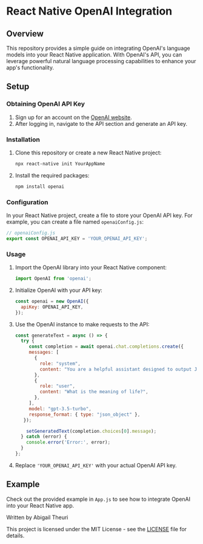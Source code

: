 # React Native OpenAI Integration

## Overview

This repository provides a simple guide on integrating OpenAI's language models into your React Native application. With OpenAI's API, you can leverage powerful natural language processing capabilities to enhance your app's functionality.

## Setup

### Obtaining OpenAI API Key

1. Sign up for an account on the [OpenAI website](https://openai.com/).
2. After logging in, navigate to the API section and generate an API key.

### Installation

1. Clone this repository or create a new React Native project:

   ```bash
   npx react-native init YourAppName
   ```

2. Install the required packages:

   ```bash
   npm install openai 
   ```

### Configuration

In your React Native project, create a file to store your OpenAI API key. For example, you can create a file named `openaiConfig.js`:

```javascript
// openaiConfig.js
export const OPENAI_API_KEY = 'YOUR_OPENAI_API_KEY';
```

### Usage

1. Import the OpenAI library into your React Native component:

   ```javascript
   import OpenAI from 'openai';
   ```

2. Initialize OpenAI with your API key:

   ```javascript
   const openai = new OpenAI({
     apiKey: OPENAI_API_KEY,
   });
   ```

3. Use the OpenAI instance to make requests to the API:

   ```javascript
   const generateText = async () => {
     try {
        const completion = await openai.chat.completions.create({
        messages: [
          {
            role: "system",
            content: "You are a helpful assistant designed to output JSON.",
          },
          {
            role: "user",
            content: "What is the meaning of life?",
          },
        ],
        model: "gpt-3.5-turbo",
        response_format: { type: "json_object" },
      });

       setGeneratedText(completion.choices[0].message);
     } catch (error) {
       console.error('Error:', error);
     }
   };
   ```

4. Replace `'YOUR_OPENAI_API_KEY'` with your actual OpenAI API key.

## Example

Check out the provided example in `App.js` to see how to integrate OpenAI into your React Native app.

Written by Abigail Theuri

This project is licensed under the MIT License - see the [LICENSE](LICENSE) file for details.
